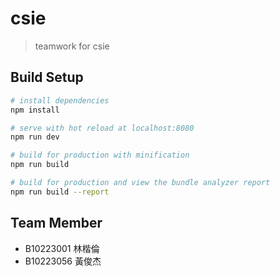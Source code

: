 # csie

> teamwork for csie

## Build Setup

``` bash
# install dependencies
npm install

# serve with hot reload at localhost:8080
npm run dev

# build for production with minification
npm run build

# build for production and view the bundle analyzer report
npm run build --report
```

## Team Member

- B10223001 林楷倫
- B10223056 黃俊杰
